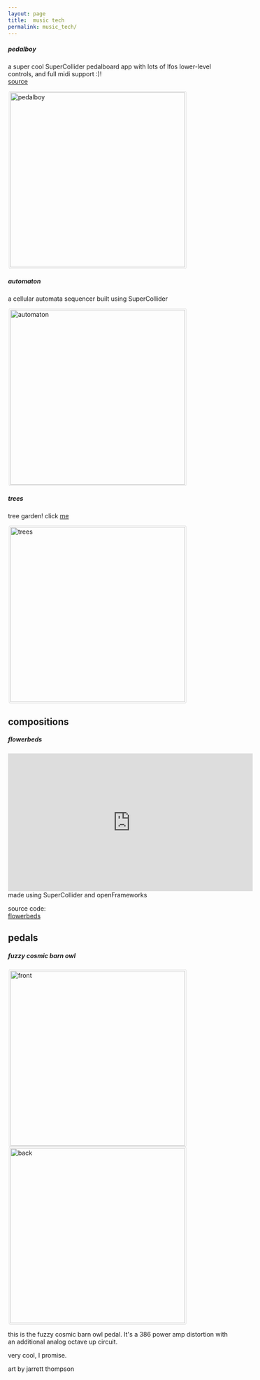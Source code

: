 ```yaml
---
layout: page
title:  music tech
permalink: music_tech/
---
```


##### pedalboy

a super cool SuperCollider pedalboard app with lots of lfos lower-level controls, and full midi support :)!  
[source](https://github.com/hugofloresgarcia/pedalboy)

<img src="../img/pedalboy.png" title="" alt="pedalboy" width="366">

##### automaton

a cellular automata sequencer built using SuperCollider

<img src="../img/automaton.png" title="" alt="automaton" width="368">

##### trees

tree garden! click [me](../trees)

![trees](../img/trees-demo.png)

## compositions

##### flowerbeds

<iframe width="560" height="315" src="https://www.youtube.com/embed/1OFTEvNSGOg" frameborder="0" allow="accelerometer; autoplay; encrypted-media; gyroscope; picture-in-picture" allowfullscreen></iframe>  
made using SuperCollider and openFrameworks

source code:  
[flowerbeds](https://github.com/hugofloresgarcia/flowerbeds)

## pedals

##### fuzzy cosmic barn owl

<style>
img {
  border: 1px solid #ddd;
  border-radius: 2px;
  padding: 2px;
  width: 400px;
  margin-left: 2px;
}
img:hover {
  box-shadow: 0 0 2px 1px rgba(0, 140, 186, 0.5);
}
</style>

<body>
<div class="row">
  <div class="col s12 m3">
      <a target="_blank" href="../img/fuzzybarnowl-front.jpeg">  <img src="../img/fuzzybarnowl-front.jpeg" alt="front">
      </a>
  </div>
  <div class="col s12 m9">
      <a target="_blank" href="../img/fuzzybarnowl-back.png"> <img src="../img/fuzzybarnowl-back.png" alt="back">
      </a>
  </div>
</div>

</body>

this is the fuzzy cosmic barn owl pedal. It's a 386 power amp distortion with an additional analog octave up circuit.

very cool, I promise.

art by jarrett thompson
